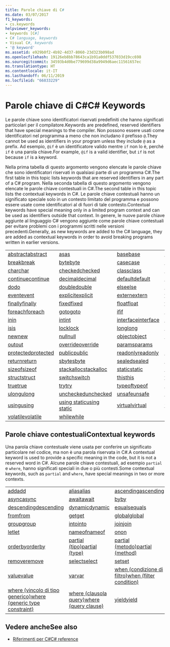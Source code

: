 ```yaml
---
title: Parole chiave di C#
ms.date: 03/07/2017
f1_keywords:
- cs.keywords
helpviewer_keywords:
- keywords [C#]
- C# language, keywords
- Visual C#, keywords
- '@ keyword'
ms.assetid: e929b0f2-4b92-4d37-8060-23d323b098ad
ms.openlocfilehash: 19126eb8bb78643ca1b91a0ddf537033d19cc698
ms.sourcegitcommit: 34593b4d0be779699d38a9949d6aec11561657ec
ms.translationtype: HT
ms.contentlocale: it-IT
ms.lasthandoff: 06/11/2019
ms.locfileid: "66833229"
---
```

# <a name="c-keywords"></a><span data-ttu-id="fea54-102">Parole chiave di C#</span><span class="sxs-lookup"><span data-stu-id="fea54-102">C# Keywords</span></span>

<span data-ttu-id="fea54-103">Le parole chiave sono identificatori riservati predefiniti che hanno significati particolari per il compilatore.</span><span class="sxs-lookup"><span data-stu-id="fea54-103">Keywords are predefined, reserved identifiers that have special meanings to the compiler.</span></span> <span data-ttu-id="fea54-104">Non possono essere usati come identificatori nel programma a meno che non includano il prefisso `@`.</span><span class="sxs-lookup"><span data-stu-id="fea54-104">They cannot be used as identifiers in your program unless they include `@` as a prefix.</span></span> <span data-ttu-id="fea54-105">Ad esempio, `@if` è un identificatore valido mentre `if` non lo è, perché `if` è una parola chiave.</span><span class="sxs-lookup"><span data-stu-id="fea54-105">For example, `@if` is a valid identifier, but `if` is not because `if` is a keyword.</span></span>  
  
 <span data-ttu-id="fea54-106">Nella prima tabella di questo argomento vengono elencate le parole chiave che sono identificatori riservati in qualsiasi parte di un programma C#.</span><span class="sxs-lookup"><span data-stu-id="fea54-106">The first table in this topic lists keywords that are reserved identifiers in any part of a C# program.</span></span> <span data-ttu-id="fea54-107">Nella seconda tabella di questo argomento vengono elencate le parole chiave contestuali in C#.</span><span class="sxs-lookup"><span data-stu-id="fea54-107">The second table in this topic lists the contextual keywords in C#.</span></span> <span data-ttu-id="fea54-108">Le parole chiave contestuali hanno un significato speciale solo in un contesto limitato del programma e possono essere usate come identificatori al di fuori di tale contesto.</span><span class="sxs-lookup"><span data-stu-id="fea54-108">Contextual keywords have special meaning only in a limited program context and can be used as identifiers outside that context.</span></span> <span data-ttu-id="fea54-109">In genere, le nuove parole chiave aggiunte al linguaggio C# vengono aggiunte come parole chiave contestuali per evitare problemi con i programmi scritti nelle versioni precedenti.</span><span class="sxs-lookup"><span data-stu-id="fea54-109">Generally, as new keywords are added to the C# language, they are added as contextual keywords in order to avoid breaking programs written in earlier versions.</span></span>  
  
|||||  
|---|---|---|---|  
|[<span data-ttu-id="fea54-110">abstract</span><span class="sxs-lookup"><span data-stu-id="fea54-110">abstract</span></span>](abstract.md)|[<span data-ttu-id="fea54-111">as</span><span class="sxs-lookup"><span data-stu-id="fea54-111">as</span></span>](as.md)|[<span data-ttu-id="fea54-112">base</span><span class="sxs-lookup"><span data-stu-id="fea54-112">base</span></span>](base.md)|[<span data-ttu-id="fea54-113">bool</span><span class="sxs-lookup"><span data-stu-id="fea54-113">bool</span></span>](bool.md)|  
|[<span data-ttu-id="fea54-114">break</span><span class="sxs-lookup"><span data-stu-id="fea54-114">break</span></span>](break.md)|[<span data-ttu-id="fea54-115">byte</span><span class="sxs-lookup"><span data-stu-id="fea54-115">byte</span></span>](byte.md)|[<span data-ttu-id="fea54-116">case</span><span class="sxs-lookup"><span data-stu-id="fea54-116">case</span></span>](switch.md)|[<span data-ttu-id="fea54-117">catch</span><span class="sxs-lookup"><span data-stu-id="fea54-117">catch</span></span>](try-catch.md)|  
|[<span data-ttu-id="fea54-118">char</span><span class="sxs-lookup"><span data-stu-id="fea54-118">char</span></span>](char.md)|[<span data-ttu-id="fea54-119">checked</span><span class="sxs-lookup"><span data-stu-id="fea54-119">checked</span></span>](checked.md)|[<span data-ttu-id="fea54-120">class</span><span class="sxs-lookup"><span data-stu-id="fea54-120">class</span></span>](class.md)|[<span data-ttu-id="fea54-121">const</span><span class="sxs-lookup"><span data-stu-id="fea54-121">const</span></span>](const.md)|  
|[<span data-ttu-id="fea54-122">continue</span><span class="sxs-lookup"><span data-stu-id="fea54-122">continue</span></span>](continue.md)|[<span data-ttu-id="fea54-123">decimal</span><span class="sxs-lookup"><span data-stu-id="fea54-123">decimal</span></span>](decimal.md)|[<span data-ttu-id="fea54-124">default</span><span class="sxs-lookup"><span data-stu-id="fea54-124">default</span></span>](default.md)|[<span data-ttu-id="fea54-125">delegate</span><span class="sxs-lookup"><span data-stu-id="fea54-125">delegate</span></span>](delegate.md)|  
|[<span data-ttu-id="fea54-126">do</span><span class="sxs-lookup"><span data-stu-id="fea54-126">do</span></span>](do.md)|[<span data-ttu-id="fea54-127">double</span><span class="sxs-lookup"><span data-stu-id="fea54-127">double</span></span>](double.md)|[<span data-ttu-id="fea54-128">else</span><span class="sxs-lookup"><span data-stu-id="fea54-128">else</span></span>](if-else.md)|[<span data-ttu-id="fea54-129">enum</span><span class="sxs-lookup"><span data-stu-id="fea54-129">enum</span></span>](enum.md)|  
|[<span data-ttu-id="fea54-130">event</span><span class="sxs-lookup"><span data-stu-id="fea54-130">event</span></span>](event.md)|[<span data-ttu-id="fea54-131">explicit</span><span class="sxs-lookup"><span data-stu-id="fea54-131">explicit</span></span>](explicit.md)|[<span data-ttu-id="fea54-132">extern</span><span class="sxs-lookup"><span data-stu-id="fea54-132">extern</span></span>](extern.md)|[<span data-ttu-id="fea54-133">false</span><span class="sxs-lookup"><span data-stu-id="fea54-133">false</span></span>](false-literal.md)|  
|[<span data-ttu-id="fea54-134">finally</span><span class="sxs-lookup"><span data-stu-id="fea54-134">finally</span></span>](try-finally.md)|[<span data-ttu-id="fea54-135">fixed</span><span class="sxs-lookup"><span data-stu-id="fea54-135">fixed</span></span>](fixed-statement.md)|[<span data-ttu-id="fea54-136">float</span><span class="sxs-lookup"><span data-stu-id="fea54-136">float</span></span>](float.md)|[<span data-ttu-id="fea54-137">for</span><span class="sxs-lookup"><span data-stu-id="fea54-137">for</span></span>](for.md)|  
|[<span data-ttu-id="fea54-138">foreach</span><span class="sxs-lookup"><span data-stu-id="fea54-138">foreach</span></span>](foreach-in.md)|[<span data-ttu-id="fea54-139">goto</span><span class="sxs-lookup"><span data-stu-id="fea54-139">goto</span></span>](goto.md)|[<span data-ttu-id="fea54-140">if</span><span class="sxs-lookup"><span data-stu-id="fea54-140">if</span></span>](if-else.md)|[<span data-ttu-id="fea54-141">implicit</span><span class="sxs-lookup"><span data-stu-id="fea54-141">implicit</span></span>](implicit.md)|  
|[<span data-ttu-id="fea54-142">in</span><span class="sxs-lookup"><span data-stu-id="fea54-142">in</span></span>](in.md)|[<span data-ttu-id="fea54-143">int</span><span class="sxs-lookup"><span data-stu-id="fea54-143">int</span></span>](int.md)|[<span data-ttu-id="fea54-144">interface</span><span class="sxs-lookup"><span data-stu-id="fea54-144">interface</span></span>](interface.md)|[<span data-ttu-id="fea54-145">internal</span><span class="sxs-lookup"><span data-stu-id="fea54-145">internal</span></span>](internal.md)|
|[<span data-ttu-id="fea54-146">is</span><span class="sxs-lookup"><span data-stu-id="fea54-146">is</span></span>](is.md)|[<span data-ttu-id="fea54-147">lock</span><span class="sxs-lookup"><span data-stu-id="fea54-147">lock</span></span>](lock-statement.md)|[<span data-ttu-id="fea54-148">long</span><span class="sxs-lookup"><span data-stu-id="fea54-148">long</span></span>](long.md)|[<span data-ttu-id="fea54-149">namespace</span><span class="sxs-lookup"><span data-stu-id="fea54-149">namespace</span></span>](namespace.md)|
|[<span data-ttu-id="fea54-150">new</span><span class="sxs-lookup"><span data-stu-id="fea54-150">new</span></span>](new.md)|[<span data-ttu-id="fea54-151">null</span><span class="sxs-lookup"><span data-stu-id="fea54-151">null</span></span>](null.md)|[<span data-ttu-id="fea54-152">object</span><span class="sxs-lookup"><span data-stu-id="fea54-152">object</span></span>](object.md)|[<span data-ttu-id="fea54-153">operator</span><span class="sxs-lookup"><span data-stu-id="fea54-153">operator</span></span>](operator.md)|
|[<span data-ttu-id="fea54-154">out</span><span class="sxs-lookup"><span data-stu-id="fea54-154">out</span></span>](out.md)|[<span data-ttu-id="fea54-155">override</span><span class="sxs-lookup"><span data-stu-id="fea54-155">override</span></span>](override.md)|[<span data-ttu-id="fea54-156">params</span><span class="sxs-lookup"><span data-stu-id="fea54-156">params</span></span>](params.md)|[<span data-ttu-id="fea54-157">private</span><span class="sxs-lookup"><span data-stu-id="fea54-157">private</span></span>](private.md)|
|[<span data-ttu-id="fea54-158">protected</span><span class="sxs-lookup"><span data-stu-id="fea54-158">protected</span></span>](protected.md)|[<span data-ttu-id="fea54-159">public</span><span class="sxs-lookup"><span data-stu-id="fea54-159">public</span></span>](public.md)|[<span data-ttu-id="fea54-160">readonly</span><span class="sxs-lookup"><span data-stu-id="fea54-160">readonly</span></span>](readonly.md)|[<span data-ttu-id="fea54-161">ref</span><span class="sxs-lookup"><span data-stu-id="fea54-161">ref</span></span>](ref.md)|
|[<span data-ttu-id="fea54-162">return</span><span class="sxs-lookup"><span data-stu-id="fea54-162">return</span></span>](return.md)|[<span data-ttu-id="fea54-163">sbyte</span><span class="sxs-lookup"><span data-stu-id="fea54-163">sbyte</span></span>](sbyte.md)|[<span data-ttu-id="fea54-164">sealed</span><span class="sxs-lookup"><span data-stu-id="fea54-164">sealed</span></span>](sealed.md)|[<span data-ttu-id="fea54-165">short</span><span class="sxs-lookup"><span data-stu-id="fea54-165">short</span></span>](short.md)||
[<span data-ttu-id="fea54-166">sizeof</span><span class="sxs-lookup"><span data-stu-id="fea54-166">sizeof</span></span>](sizeof.md)|[<span data-ttu-id="fea54-167">stackalloc</span><span class="sxs-lookup"><span data-stu-id="fea54-167">stackalloc</span></span>](../operators/stackalloc.md)|[<span data-ttu-id="fea54-168">static</span><span class="sxs-lookup"><span data-stu-id="fea54-168">static</span></span>](static.md)|[<span data-ttu-id="fea54-169">string</span><span class="sxs-lookup"><span data-stu-id="fea54-169">string</span></span>](string.md)|
|[<span data-ttu-id="fea54-170">struct</span><span class="sxs-lookup"><span data-stu-id="fea54-170">struct</span></span>](struct.md)|[<span data-ttu-id="fea54-171">switch</span><span class="sxs-lookup"><span data-stu-id="fea54-171">switch</span></span>](switch.md)|[<span data-ttu-id="fea54-172">this</span><span class="sxs-lookup"><span data-stu-id="fea54-172">this</span></span>](this.md)|[<span data-ttu-id="fea54-173">throw</span><span class="sxs-lookup"><span data-stu-id="fea54-173">throw</span></span>](throw.md)|
|[<span data-ttu-id="fea54-174">true</span><span class="sxs-lookup"><span data-stu-id="fea54-174">true</span></span>](true-literal.md)|[<span data-ttu-id="fea54-175">try</span><span class="sxs-lookup"><span data-stu-id="fea54-175">try</span></span>](try-catch.md)|[<span data-ttu-id="fea54-176">typeof</span><span class="sxs-lookup"><span data-stu-id="fea54-176">typeof</span></span>](typeof.md)|[<span data-ttu-id="fea54-177">uint</span><span class="sxs-lookup"><span data-stu-id="fea54-177">uint</span></span>](uint.md)|
|[<span data-ttu-id="fea54-178">ulong</span><span class="sxs-lookup"><span data-stu-id="fea54-178">ulong</span></span>](ulong.md)|[<span data-ttu-id="fea54-179">unchecked</span><span class="sxs-lookup"><span data-stu-id="fea54-179">unchecked</span></span>](unchecked.md)|[<span data-ttu-id="fea54-180">unsafe</span><span class="sxs-lookup"><span data-stu-id="fea54-180">unsafe</span></span>](unsafe.md)|[<span data-ttu-id="fea54-181">ushort</span><span class="sxs-lookup"><span data-stu-id="fea54-181">ushort</span></span>](ushort.md)|
|[<span data-ttu-id="fea54-182">using</span><span class="sxs-lookup"><span data-stu-id="fea54-182">using</span></span>](using.md)|[<span data-ttu-id="fea54-183">using static</span><span class="sxs-lookup"><span data-stu-id="fea54-183">using static</span></span>](using-static.md)|[<span data-ttu-id="fea54-184">virtual</span><span class="sxs-lookup"><span data-stu-id="fea54-184">virtual</span></span>](virtual.md)|[<span data-ttu-id="fea54-185">void</span><span class="sxs-lookup"><span data-stu-id="fea54-185">void</span></span>](void.md)|
|[<span data-ttu-id="fea54-186">volatile</span><span class="sxs-lookup"><span data-stu-id="fea54-186">volatile</span></span>](volatile.md)|[<span data-ttu-id="fea54-187">while</span><span class="sxs-lookup"><span data-stu-id="fea54-187">while</span></span>](while.md)|

## <a name="contextual-keywords"></a><span data-ttu-id="fea54-188">Parole chiave contestuali</span><span class="sxs-lookup"><span data-stu-id="fea54-188">Contextual keywords</span></span>

 <span data-ttu-id="fea54-189">Una parola chiave contestuale viene usata per conferire un significato particolare nel codice, ma non è una parola riservata in C#.</span><span class="sxs-lookup"><span data-stu-id="fea54-189">A contextual keyword is used to provide a specific meaning in the code, but it is not a reserved word in C#.</span></span> <span data-ttu-id="fea54-190">Alcune parole chiave contestuali, ad esempio `partial` e `where`, hanno significati speciali in due o più contesti.</span><span class="sxs-lookup"><span data-stu-id="fea54-190">Some contextual keywords, such as `partial` and `where`, have special meanings in two or more contexts.</span></span>  
  
||||  
|---|---|---|  
|[<span data-ttu-id="fea54-191">add</span><span class="sxs-lookup"><span data-stu-id="fea54-191">add</span></span>](add.md)|[<span data-ttu-id="fea54-192">alias</span><span class="sxs-lookup"><span data-stu-id="fea54-192">alias</span></span>](extern-alias.md)|[<span data-ttu-id="fea54-193">ascending</span><span class="sxs-lookup"><span data-stu-id="fea54-193">ascending</span></span>](ascending.md)|
|[<span data-ttu-id="fea54-194">async</span><span class="sxs-lookup"><span data-stu-id="fea54-194">async</span></span>](async.md)|[<span data-ttu-id="fea54-195">await</span><span class="sxs-lookup"><span data-stu-id="fea54-195">await</span></span>](await.md)|[<span data-ttu-id="fea54-196">by</span><span class="sxs-lookup"><span data-stu-id="fea54-196">by</span></span>](by.md)|
|[<span data-ttu-id="fea54-197">descending</span><span class="sxs-lookup"><span data-stu-id="fea54-197">descending</span></span>](descending.md)|[<span data-ttu-id="fea54-198">dynamic</span><span class="sxs-lookup"><span data-stu-id="fea54-198">dynamic</span></span>](dynamic.md)|[<span data-ttu-id="fea54-199">equals</span><span class="sxs-lookup"><span data-stu-id="fea54-199">equals</span></span>](equals.md)|
|[<span data-ttu-id="fea54-200">from</span><span class="sxs-lookup"><span data-stu-id="fea54-200">from</span></span>](from-clause.md)|[<span data-ttu-id="fea54-201">get</span><span class="sxs-lookup"><span data-stu-id="fea54-201">get</span></span>](get.md)|[<span data-ttu-id="fea54-202">global</span><span class="sxs-lookup"><span data-stu-id="fea54-202">global</span></span>](global.md)|
|[<span data-ttu-id="fea54-203">group</span><span class="sxs-lookup"><span data-stu-id="fea54-203">group</span></span>](group-clause.md)|[<span data-ttu-id="fea54-204">into</span><span class="sxs-lookup"><span data-stu-id="fea54-204">into</span></span>](into.md)|[<span data-ttu-id="fea54-205">join</span><span class="sxs-lookup"><span data-stu-id="fea54-205">join</span></span>](join-clause.md)|
|[<span data-ttu-id="fea54-206">let</span><span class="sxs-lookup"><span data-stu-id="fea54-206">let</span></span>](let-clause.md)|[<span data-ttu-id="fea54-207">nameof</span><span class="sxs-lookup"><span data-stu-id="fea54-207">nameof</span></span>](nameof.md)|[<span data-ttu-id="fea54-208">on</span><span class="sxs-lookup"><span data-stu-id="fea54-208">on</span></span>](on.md)|
|[<span data-ttu-id="fea54-209">orderby</span><span class="sxs-lookup"><span data-stu-id="fea54-209">orderby</span></span>](orderby-clause.md)|[<span data-ttu-id="fea54-210">partial (tipo)</span><span class="sxs-lookup"><span data-stu-id="fea54-210">partial (type)</span></span>](partial-type.md)|[<span data-ttu-id="fea54-211">partial (metodo)</span><span class="sxs-lookup"><span data-stu-id="fea54-211">partial (method)</span></span>](partial-method.md)|
|[<span data-ttu-id="fea54-212">remove</span><span class="sxs-lookup"><span data-stu-id="fea54-212">remove</span></span>](remove.md)|[<span data-ttu-id="fea54-213">select</span><span class="sxs-lookup"><span data-stu-id="fea54-213">select</span></span>](select-clause.md)|[<span data-ttu-id="fea54-214">set</span><span class="sxs-lookup"><span data-stu-id="fea54-214">set</span></span>](set.md)|
|[<span data-ttu-id="fea54-215">value</span><span class="sxs-lookup"><span data-stu-id="fea54-215">value</span></span>](value.md)|[<span data-ttu-id="fea54-216">var</span><span class="sxs-lookup"><span data-stu-id="fea54-216">var</span></span>](var.md)|[<span data-ttu-id="fea54-217">when (condizione di filtro)</span><span class="sxs-lookup"><span data-stu-id="fea54-217">when (filter condition)</span></span>](when.md)|
|[<span data-ttu-id="fea54-218">where (vincolo di tipo generico)</span><span class="sxs-lookup"><span data-stu-id="fea54-218">where (generic type constraint)</span></span>](where-generic-type-constraint.md)|[<span data-ttu-id="fea54-219">where (clausola query)</span><span class="sxs-lookup"><span data-stu-id="fea54-219">where (query clause)</span></span>](where-clause.md)|[<span data-ttu-id="fea54-220">yield</span><span class="sxs-lookup"><span data-stu-id="fea54-220">yield</span></span>](yield.md)|
  
## <a name="see-also"></a><span data-ttu-id="fea54-221">Vedere anche</span><span class="sxs-lookup"><span data-stu-id="fea54-221">See also</span></span>

- [<span data-ttu-id="fea54-222">Riferimenti per C#</span><span class="sxs-lookup"><span data-stu-id="fea54-222">C# reference</span></span>](../index.md)
